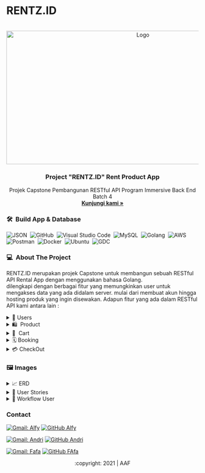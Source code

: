 # RENTZ.ID
<div id="top"></div>
<!-- PROJECT LOGO -->
<br/>
<div align="center">
  <a href="https://github.com/alta-be4-andri/Project-2">
    <img src="image/welcome.gif" alt="Logo" width="700" height="350">
  </a>

  <h3 align="center">Project "RENTZ.ID" Rent Product App </h3>

  <p align="center">
    Projek Capstone Pembangunan RESTful API Program Immersive Back End Batch 4
    <br />
    <a href="https://github.com/alta-rentz/rentz-be"><strong>Kunjungi kami »</strong></a>
    <br />
  </p>
</div>

### 🛠 &nbsp;Build App & Database

![JSON](https://img.shields.io/badge/-JSON-05122A?style=flat&logo=json&logoColor=000000)&nbsp;
![GitHub](https://img.shields.io/badge/-GitHub-05122A?style=flat&logo=github)&nbsp;
![Visual Studio Code](https://img.shields.io/badge/-Visual%20Studio%20Code-05122A?style=flat&logo=visual-studio-code&logoColor=007ACC)&nbsp;
![MySQL](https://img.shields.io/badge/-MySQL-05122A?style=flat&logo=mysql&logoColor=4479A1)&nbsp;
![Golang](https://img.shields.io/badge/-Golang-05122A?style=flat&logo=go&logoColor=4479A1)&nbsp;
![AWS](https://img.shields.io/badge/-AWS-05122A?style=flat&logo=amazon)&nbsp;
![Postman](https://img.shields.io/badge/-Postman-05122A?style=flat&logo=postman)&nbsp;
![Docker](https://img.shields.io/badge/-Docker-05122A?style=flat&logo=docker)&nbsp;
![Ubuntu](https://img.shields.io/badge/-Ubuntu-05122A?style=flat&logo=ubuntu)&nbsp;
![GDC](https://img.shields.io/badge/-GoogleCloud-05122A?style=flat&logo=google)&nbsp;

<!-- ABOUT THE PROJECT -->
### 💻 &nbsp;About The Project

RENTZ.ID merupakan projek Capstone untuk membangun sebuah RESTful API Rental App dengan menggunakan bahasa Golang.    
dilengkapi dengan berbagai fitur yang memungkinkan user untuk mengakses data yang ada didalam server. mulai dari membuat akun hingga hosting produk yang ingin disewakan. Adapun fitur yang ada dalam RESTful API kami antara lain :
<div>
      <details>
<summary>🙎 Users</summary>
  
  <!---
  | Command | Description |
| --- | --- |
  --->
  
 Di User terdapat fitur untuk membuat Akun dan Login agar mendapat legalitas untuk mengakses berbagai fitur lain di aplikasi, 
 terdapat juga fitur Update untuk mengedit data yang berkaitan dengan user, serta fitur delete berfungsi jika user menginginkan hapus akun.
 
<div>
  
| Feature User | Endpoint | Param | JWT Token | Fungsi |
| --- | --- | --- | --- | --- |
| POST | /signup  | - | NO | Melakukan proses registrasi user |
| POST | /signin | - | NO | Melakukan proses login user |
| GET | /users | - | YES | Mendapatkan informasi user yang sedang login |
| PUT | /users | - | YES | Melakukan update informasi user yang sedang login | 
| DEL | /users | - | YES | Menghapus user yang sedang login |

</details>  

<details>
<summary>🛍 &nbsp;Product</summary>
  
  <!---
  | Command | Description |
| --- | --- |
  --->
  
User dapat mem-posting berbagai product untuk disewakan kepada user lain, terdapat beberapa fitur seperti melihat seluruh product, mencari product sesuai dengan id product, melihat product yang dipost user, menambahkan dan meng-update product dengan detail harga, stok untuk memudahkan user lain yang akan membeli productnya, serta fitur delete yang memungkinkan user menghapus product yang sudah tidak dijual.
  
| Feature Products | Endpoint | Param | JWT Token | Fungsi |
| --- | --- | --- | --- | --- |
| POST | /products  | - | YES | Membuat Product sewa baru |
| GET | /products | - | NO | Mendapatkan informasi seluruh product |
| GET | /products | - | YES | Mendapatkan informasi seluruh product user yang sedang login |
| GET | /products/:id | id | NO | Mendapatkan informasi product berdasarkan product id |
| GET | /products/subcategory/:id | id | NO | Mendapatkan informasi product berdasarkan subcategories |
| DEL | /products/:id | id | YES | Melakukan delete product tertentu berdasarkan id product |

</details>


<details>
<summary>🛒 &nbsp;Cart</summary>
  
  <!---
  | Command | Description |
| --- | --- |
  --->
Cart merupakan fitur untuk menampung berbagai product yang akan dibeli oleh user, adapun fiturnya ada GET dimana user bisa melihat barang apa aja yang ada di dalam keranjang, ada fitur history dimana user bisa melihat jumlah product yang sudah dibayar.
  
| Feature cart | Endpoint | Param | JWT Token | Fungsi |
| --- | --- | --- | --- | --- |
| GET | /cart | - | YES | Mendapatkan informasi booking yang ada didalam cart |
| GET | /history | - | YES | Mendapatkan informasi booking yang telah dibayar |

</details>

<details>
<summary>🗓&nbsp;Booking</summary>
  
  <!---
  | Command | Description |
| --- | --- |
  --->
Setelah user melakukan pencarian product yang dibutuhkan dengan berbagai jaminan yang dibutuhkan, user melakukan booking dengan melakukan pengecekan tanggal diawal, jika sistem merespon product yang dimaksud "avalaible", user baru dapat melakukan booking.  
  
| Feature booking | Endpoint | Param | JWT Token | Fungsi |
| --- | --- | --- | --- | --- |
| POST | /booking/check/:id | id | YES | Melakukan cek ketersediaan product tertentu berdasarkan tanggal time-in dan time-out |
| POST | /booking | - | YES | Membuat booking product |
| GET | /booking/:id | id | YES | Mendapatkan informasi booking berdasarkan booking id |
| DEL | /booking/:id | id | YES | Melakukan cancel booking berdasarkan booking id |

</details>

<details>
<summary>💳&nbsp;CheckOut</summary>
  
  <!---
  | Command | Description |
| --- | --- |
  --->
 Merupakan fitur untuk dimana user melakukan pembayaran sesuai product yang dipilih dari cart, adapun payment gateway yang digunakan adalah xendit, payment_method yang digunakan ewallet dengan 4 channel, DANA, OVO, LINKAJA, dan SHOPEEPAY
  
| Feature Reservaton | Endpoint | Param | JWT Token | Fungsi |
| --- | --- | --- | --- | --- |
| POST | /c | - | YES | Membuat review homestay |

</details>
      

<!-- IMAGES -->
### 🖼&nbsp;Images

<details>
<summary>📈&nbsp;ERD</summary>
<img src="images/Project2 (3).jpg">
</details>

<details>
<summary>📖&nbsp;User Stories</summary>
<img src="images/Project2 (3).jpg">
</details>

<details>
<summary>📨&nbsp;Workflow User</summary>
<img src="images/Project2 (3).jpg">
</details>

<!-- CONTACT -->
### Contact

[![Gmail: Alfy](https://img.shields.io/badge/-Alfy-maroon?style=flat&logo=gmail)](https://mail.google.com/mail/u/0/#inbox?compose=CllgCHrjmjRlSpLttDDmhqnRQTQVTSQCjFvQxCSSqGDHvQjrjJvvzKMvnlWTrWwkcGdSzfJPXnV)
[![GitHub Alfy](https://img.shields.io/badge/-Alfy-white?style=flat&logo=github&logoColor=black)](https://github.com/alfiancikoa)

[![Gmail: Andri](https://img.shields.io/badge/-Andri-maroon?style=flat&logo=gmail)](https://mail.google.com/mail/u/0/#inbox?compose=DmwnWslzCnrLrhrlnrRWdpHqsBmRtbbtZSKxXFrdGHmhLVLjLDmVfNRxdBShrxQNTBBHFgDdLfKQ)
[![GitHub Andri](https://img.shields.io/badge/-Andri-white?style=flat&logo=github&logoColor=black)](https://github.com/DylanRipper)

[![Gmail: Fafa](https://img.shields.io/badge/-Fafa-maroon?style=flat&logo=gmail)](https://mail.google.com/mail/u/0/#inbox?compose=DmwnWslzCnrLrhrlnrRWdpHqsBmRtbbtZSKxXFrdGHmhLVLjLDmVfNRxdBShrxQNTBBHFgDdLfKQ)
[![GitHub FAfa](https://img.shields.io/badge/-Fafa-white?style=flat&logo=github&logoColor=black)](https://github.com/DylanRipper)


<p align="center">:copyright: 2021 | AAF</p>
</h3>
